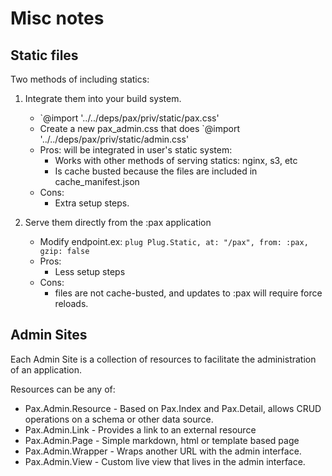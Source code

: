 # Misc notes

## Static files

Two methods of including statics:

1. Integrate them into your build system.
    - `@import '../../deps/pax/priv/static/pax.css'
    - Create a new pax_admin.css that does `@import '../../deps/pax/priv/static/admin.css'
    - Pros: will be integrated in user's static system:
        - Works with other methods of serving statics: nginx, s3, etc
        - Is cache busted because the files are included in cache_manifest.json
    - Cons:
        - Extra setup steps.

2. Serve them directly from the :pax application
    - Modify endpoint.ex: `plug Plug.Static, at: "/pax", from: :pax, gzip: false`
    - Pros:
        - Less setup steps
    - Cons:
        - files are not cache-busted, and updates to :pax will require force reloads.


## Admin Sites

Each Admin Site is a collection of resources to facilitate the administration of an application.

Resources can be any of:
- Pax.Admin.Resource    - Based on Pax.Index and Pax.Detail, allows CRUD operations on a schema or other data source.
- Pax.Admin.Link        - Provides a link to an external resource
- Pax.Admin.Page        - Simple markdown, html or template based page
- Pax.Admin.Wrapper     - Wraps another URL with the admin interface.
- Pax.Admin.View        - Custom live view that lives in the admin interface.
